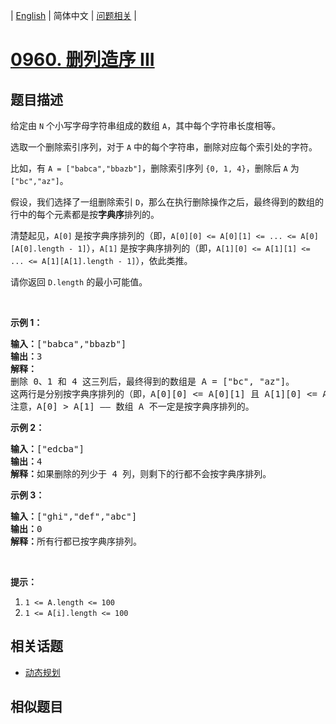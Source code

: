 
| [English](README_EN.md) | 简体中文 | [问题相关](QUESTION.md) |
# [0960. 删列造序 III](https://leetcode-cn.com/problems/delete-columns-to-make-sorted-iii/)
## 题目描述
<p>给定由&nbsp;<code>N</code>&nbsp;个小写字母字符串组成的数组&nbsp;<code>A</code>，其中每个字符串长度相等。</p>

<p>选取一个删除索引序列，对于&nbsp;<code>A</code>&nbsp;中的每个字符串，删除对应每个索引处的字符。</p>

<p>比如，有&nbsp;<code>A = [&quot;babca&quot;,&quot;bbazb&quot;]</code>，删除索引序列&nbsp;<code>{0, 1, 4}</code>，删除后&nbsp;<code>A</code>&nbsp;为<code>[&quot;bc&quot;,&quot;az&quot;]</code>。</p>

<p>假设，我们选择了一组删除索引&nbsp;<code>D</code>，那么在执行删除操作之后，最终得到的数组的行中的每个元素都是按<strong>字典序</strong>排列的。</p>

<p>清楚起见，<code>A[0]</code>&nbsp;是按字典序排列的（即，<code>A[0][0] &lt;= A[0][1] &lt;= ... &lt;= A[0][A[0].length - 1]</code>），<code>A[1]</code>&nbsp;是按字典序排列的（即，<code>A[1][0] &lt;= A[1][1] &lt;= ... &lt;= A[1][A[1].length - 1]</code>），依此类推。</p>

<p>请你返回&nbsp;<code>D.length</code>&nbsp;的最小可能值。</p>

<p>&nbsp;</p>

<p><strong>示例 1：</strong></p>

<pre><strong>输入：</strong>[&quot;babca&quot;,&quot;bbazb&quot;]
<strong>输出：</strong>3
<strong>解释：
</strong>删除 0、1 和 4 这三列后，最终得到的数组是 A = [&quot;bc&quot;, &quot;az&quot;]。
这两行是分别按字典序排列的（即，A[0][0] &lt;= A[0][1] 且 A[1][0] &lt;= A[1][1]）。
注意，A[0] &gt; A[1] &mdash;&mdash; 数组 A 不一定是按字典序排列的。
</pre>

<p><strong>示例 2：</strong></p>

<pre><strong>输入：</strong>[&quot;edcba&quot;]
<strong>输出：</strong>4
<strong>解释：</strong>如果删除的列少于 4 列，则剩下的行都不会按字典序排列。
</pre>

<p><strong>示例 3：</strong></p>

<pre><strong>输入：</strong>[&quot;ghi&quot;,&quot;def&quot;,&quot;abc&quot;]
<strong>输出：</strong>0
<strong>解释：</strong>所有行都已按字典序排列。
</pre>

<p>&nbsp;</p>

<p><strong>提示：</strong></p>

<ol>
	<li><code>1 &lt;= A.length &lt;= 100</code></li>
	<li><code>1 &lt;= A[i].length &lt;= 100</code></li>
</ol>

## 相关话题
- [动态规划](https://leetcode-cn.com/tag/dynamic-programming)
## 相似题目

